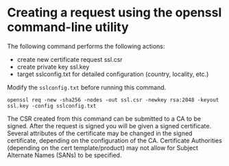# Creating a request using the openssl command-line utility
The following command performs the following actions:
- create new certificate request ssl.csr
- create private key ssl.key
- target sslconfig.txt for detailed configuration (country, locality, etc.)

Modify the `sslconfig.txt` before running this command.

`openssl req -new -sha256 -nodes -out ssl.csr -newkey rsa:2048 -keyout ssl.key -config sslconfig.txt`

The CSR created from this command can be submitted to a CA to be signed. After the request is signed you will be given a signed certificate.
Several attributes of the certificate may be changed in the signed certificate, depending on the configuration of the CA.
Certificate Authorities (depending on the cert template/product) may not allow for Subject Alternate Names (SANs) to be specified.